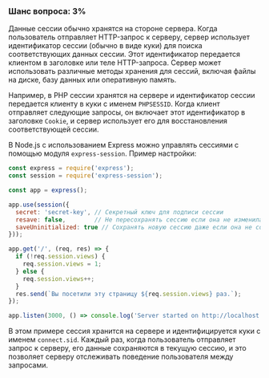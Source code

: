 ### Шанс вопроса: 3%

Данные сессии обычно хранятся на стороне сервера. Когда пользователь отправляет HTTP-запрос к серверу, сервер использует идентификатор сессии (обычно в виде куки) для поиска соответствующих данных сессии. Этот идентификатор передается клиентом в заголовке или теле HTTP-запроса. Сервер может использовать различные методы хранения для сессий, включая файлы на диске, базу данных или оперативную память.

Например, в PHP сессии хранятся на сервере и идентификатор сессии передается клиенту в куки с именем `PHPSESSID`. Когда клиент отправляет следующие запросы, он включает этот идентификатор в заголовке `Cookie`, и сервер использует его для восстановления соответствующей сессии.

В Node.js с использованием Express можно управлять сессиями с помощью модуля `express-session`. Пример настройки:

```javascript
const express = require('express');
const session = require('express-session');

const app = express();

app.use(session({
  secret: 'secret-key', // Секретный ключ для подписи сессии
  resave: false,        // Не пересохранять сессию если она не изменилась
  saveUninitialized: true // Сохранять новую сессию даже если она не содержит данных
}));

app.get('/', (req, res) => {
  if (!req.session.views) {
    req.session.views = 1;
  } else {
    req.session.views++;
  }
  res.send(`Вы посетили эту страницу ${req.session.views} раз.`);
});

app.listen(3000, () => console.log('Server started on http://localhost:3000'));
```

В этом примере сессия хранится на сервере и идентифицируется куки с именем `connect.sid`. Каждый раз, когда пользователь отправляет запрос к серверу, его данные сохраняются в текущую сессию, и это позволяет серверу отслеживать поведение пользователя между запросами.